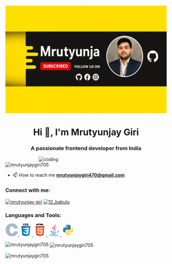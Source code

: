 ![logo](https://github.com/MrutyunjayGiri705/MrutyunjayGiri705/blob/main/file_000000001a4062098c73842443ef7a83.png)

<h1 align="center">Hi 👋, I'm Mrutyunjay Giri</h1>

<h3 align="center">A passionate frontend developer from India</h3>
<img align="right" alt="coding" width="400" src="https://camo.githubusercontent.com/4d9f5ecceb711eec6e2018f38a5677dc657c9738d4a65ba3b928c41c0a45b439/68747470733a2f2f6d69726f2e6d656469756d2e636f6d2f6d61782f313336302f302a37513379765349765f7430696f4a2d5a2e676966">
<p align="left"> <img src="https://komarev.com/ghpvc/?username=mrutyunjaygiri705&label=Profile%20views&color=0e75b6&style=flat" alt="mrutyunjaygiri705" /> </p>

- 📫 How to reach me **mrutyunjaygiri470@gmail.com**

<h3 align="left">Connect with me:</h3>
<p align="left">
<a href="https://linkedin.com/in/mrutyunjay giri" target="blank"><img align="center" src="https://raw.githubusercontent.com/rahuldkjain/github-profile-readme-generator/master/src/images/icons/Social/linked-in-alt.svg" alt="mrutyunjay giri" height="30" width="40" /></a>
<a href="https://instagram.com/12_babulu" target="blank"><img align="center" src="https://raw.githubusercontent.com/rahuldkjain/github-profile-readme-generator/master/src/images/icons/Social/instagram.svg" alt="12_babulu" height="30" width="40" /></a>
</p>

<h3 align="left">Languages and Tools:</h3>
<p align="left"> <a href="https://www.cprogramming.com/" target="_blank" rel="noreferrer"> <img src="https://raw.githubusercontent.com/devicons/devicon/master/icons/c/c-original.svg" alt="c" width="40" height="40"/> </a> <a href="https://www.w3schools.com/css/" target="_blank" rel="noreferrer"> <img src="https://raw.githubusercontent.com/devicons/devicon/master/icons/css3/css3-original-wordmark.svg" alt="css3" width="40" height="40"/> </a> <a href="https://www.w3.org/html/" target="_blank" rel="noreferrer"> <img src="https://raw.githubusercontent.com/devicons/devicon/master/icons/html5/html5-original-wordmark.svg" alt="html5" width="40" height="40"/> </a> <a href="https://www.java.com" target="_blank" rel="noreferrer"> <img src="https://raw.githubusercontent.com/devicons/devicon/master/icons/java/java-original.svg" alt="java" width="40" height="40"/> </a> <a href="https://www.python.org" target="_blank" rel="noreferrer"> <img src="https://raw.githubusercontent.com/devicons/devicon/master/icons/python/python-original.svg" alt="python" width="40" height="40"/> </a> </p>

<p><img align="left" src="https://github-readme-stats.vercel.app/api/top-langs?username=mrutyunjaygiri705&show_icons=true&locale=en&layout=compact" alt="mrutyunjaygiri705" /></p>

<p>&nbsp;<img align="center" src="https://github-readme-stats.vercel.app/api?username=mrutyunjaygiri705&show_icons=true&locale=en" alt="mrutyunjaygiri705" /></p>

<p><img align="center" src="https://github-readme-streak-stats.herokuapp.com/?user=mrutyunjaygiri705&" alt="mrutyunjaygiri705" /></p>
